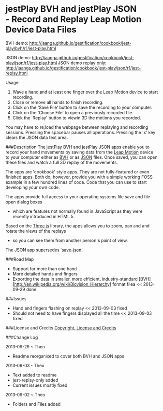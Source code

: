 jestPlay BVH and jestPlay JSON<br>- Record and Replay Leap Motion Device Data Files
===================================================================================

BVH demo: http://jaanga.github.io/gestification/cookbook/jest-play/bvh/r1/jest-play.html

JSON demo: http://jaanga.github.io/gestification/cookbook/jest-play/json/r1/jest-play.html
JSON demo replay only: http://jaanga.github.io/gestification/cookbook/jest-play/json/r1/jest-replay.html

Usage:  
1. Wave a hand and at least one finger over the Leap Motion device to start recording.  
2. Close or remove all hands to finish recording.  
3. Click on the 'Save File' button to save the recording to your computer.  
4. Click on the 'Choose File' to open a previously recorded file.  
5. Click the 'Replay' button to viewin 3D the motions you recorded.  

You may have to re;load the webpage between replaying and recording sessions. 
Pressing the spacebar pauses all operations. Pressing the 'x' key clears the JSON data text area.

###Description
The jestPlay BVH and jestPlay JSON apps enable you to record your hand movements by saving data from the [Leap Motion](http://leapmotion.com) 
device to your computer either as [BVH](http://en.wikipedia.org/wiki/Biovision_Hierarchy) or as [JSON](http://en.wikipedia.org/wiki/JSON) files. Once saved, you can open these files and watch a full 3D replay of the movements.

The apps are 'cookbook' style apps. They are not fully-featured or even finished apps. 
Both do, however, provide you with a simple working FOSS example in a few hundred lines of code. 
Code that you can use to start developing your own code.

The apps provide full access to your operating systems file save and file open dialog boxes 
- which are features not normally found in JavaScript as they were recently introduced in HTML 5.

Based on the [Three.js](http://threejs.org) library, the apps allows you to zoom, pan and and rotate the views of the replays
 - so you can see them from another person's point of view.

The JSON app supersedes '[save-json](https://github.com/jaanga/gestification/tree/gh-pages/work-in-hand/save-json)'.

###Road Map
* Support for more than one hand
* More detailed hands and fingers
* Exporting the data in smaller, more efficient, industry-standard [BVH][http://en.wikipedia.org/wiki/Biovision_Hierarchy] format filea << 2013-09-29 done

###Issues
* Hand and fingers flashing on replay << 2013-09-03 fixed
* Should not need to have fingers displayed all the time << 2013-09-03 fixed


###License and Credits
[Copyright, License and Credits](https://github.com/jaanga/gestification/blob/gh-pages/cookbook/jest-play/copyright-license-credits.md)


###Change Log

2013-09-29 ~ Theo
* Readme reorganixed to cover both BVH and JSON apps


2013-09-03 - Theo
* Text added to readme
* jest-replay-only added
* Current issues mostly fixed

2013-09-02 ~ Theo
* Folders and Files added






